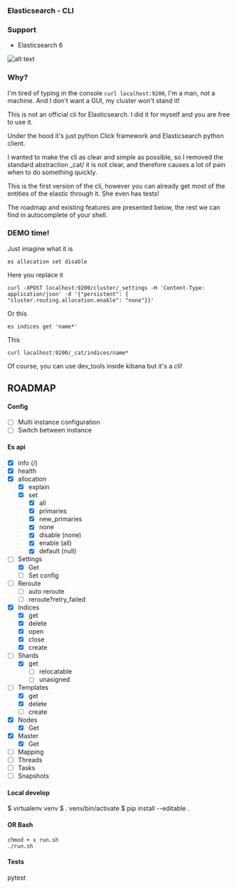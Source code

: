### Elasticsearch - CLI

### Support

- Elasticsearch 6

![alt text](https://lh3.googleusercontent.com/PL3zkKtbylbyROC9MDXP1i98-IdzAY_q6KTJDNJsbrAp5hiDX48zKDWdr1U9gAI3TnVPMq8tNtlNCWXia4oBKrqjS0q5sVlNHSi13f2rJG-XqlZsZc_hsjHnzJdv8i2GmX1pUjtXz1Whg59hz1-DGFPCR7chGWHvWn9cC6oOf2Si8Z3LlNbQM5FA6mRq_AEY_I7HPshrHbgmvIdNgoXT-Sw_5E3H5r5Ywm1W6VZ6gJFIOtr3mjBpH-TE0-ENADGqo34wla_w3z5bLQqnCAWFeGYjdF2WJgAC6FNOurPfipU-bOenQ9saE6lPcuOcBaTmR_IyD4hUAaG7NV7wS2XQVuIxnzw-nzFOqlzeD91N0S7shWZxvMK1WFBkpmDM2aArCxSAZ_AiCqkNsw6OO7vgwulXlxfETnzuQpCW4L_xOS2eJAN-R1bbNoHV5OCu6Aq6ne8lJgGCFmEqM1DIiUUSVoDV2O0bPEMmydp3Igl_LhaqZsRCVHIDK_vcuy3oQrLg3pAlwHOZn-EMhfmhtac9KZ0PyCPvojF_6LgYycKZ7Ks6jusjj3HzH8FlNFL9Z4NgfwXA3FOUdUEUSetXD2GsaPkYhCtcd3HOOmiav8R6GmpAUQ_XVdtdjHvXU2oWb_tXrvzMnBTfnpN51jUlqmJf2F6_AeNLzlE=w496-h318-no)


### Why?

I'm tired of typing in the console ```curl localhost:9200```, I'm a man, not a machine. And I don't want a GUI, my cluster won't stand it!

This is not an official cli for Elasticsearch. I did it for myself and you are free to use it.

Under the hood it's just python Сlick framework and Elasticsearch python client.

I wanted to make the cli as clear and simple as possible, so I removed the standard abstraction _cat/ it is not clear, and therefore causes a lot of pain when to do something quickly.

This is the first version of the cli, however you can already get most of the entities of the elastic through it. She even has tests!

The roadmap and existing features are presented below, the rest we can find in autocomplete of your shell.


### DEMO time!

Just imagine what it is

```
es allocation set disable
```

Here you replace it

```
curl -XPOST localhost:9200/cluster/_settings -H 'Content-Type: application/json' -d '{"persistent": { "cluster.routing.allocation.enable": "none"}}'
```

Or this

```
es indices get 'name*'
```

This

```
curl localhost:9200/_cat/indices/name*
```

Of course, you can use dev_tools inside kibana but it's a cli!


## ROADMAP

#### Config
- [ ] Multi instance configuration
- [ ] Switch between instance

#### Es api
- [x] info (/)
- [x] health
- [x] allocation
    - [x] explain
    - [x] set
        - [x] all
        - [x] primaries
        - [x] new_primaries
        - [x] none
        - [x] disable (none)
        - [x] enable (all)
        - [x] default (null)
- [ ] Settings
    - [x] Get
    - [ ] Set config
- [ ] Reroute
    - [ ] auto reroute
    - [ ] reroute?retry_failed
- [x] Indices
   - [x] get
   - [x] delete
   - [x] open
   - [x] close
   - [x] create
- [ ] Shards
    - [x] get
        - [ ] relocatable
        - [ ] unasigned
- [ ] Templates
    - [x] get
    - [x] delete
    - [ ] create
- [x] Nodes
  - [x] Get
- [x] Master
  - [x] Get
- [ ] Mapping
- [ ] Threads
- [ ] Tasks
- [ ] Snapshots

#### Local develop

$ virtualenv venv
$ . venv/bin/activate
$ pip install --editable .

#### OR Bash

```
chmod + x run.sh
./run.sh

```

#### Tests

pytest
